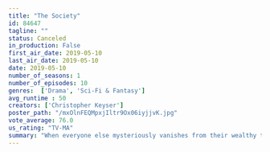 ```yaml
---
title: "The Society"
id: 84647
tagline: ""
status: Canceled
in_production: False
first_air_date: 2019-05-10
last_air_date: 2019-05-10
date: 2019-05-10
number_of_seasons: 1
number_of_episodes: 10
genres:  ['Drama', 'Sci-Fi & Fantasy']
avg_runtime : 50
creators: ['Christopher Keyser']
poster_path: "/mxOlnFEQMpxjIltr9Ox06iyjjvK.jpg"
vote_average: 76.0
us_rating: "TV-MA"
summary: "When everyone else mysteriously vanishes from their wealthy town, the teen residents of West Ham must forge their own society to survive."
---
```


